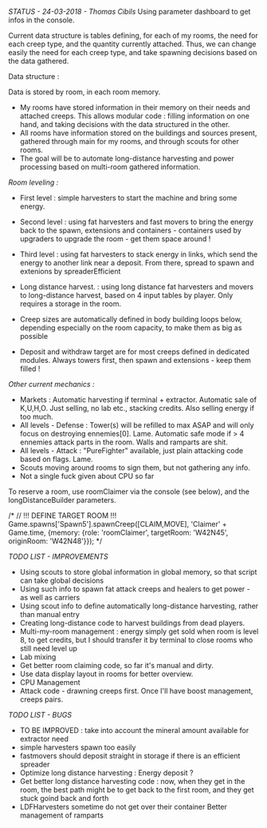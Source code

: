 *STATUS - 24-03-2018 - Thomas Cibils*
Using parameter dashboard to get infos in the console.

Current data structure is tables defining, for each of my rooms, the need for each creep type, and the quantity currently attached.
Thus, we can change easily the need for each creep type, and take spawning decisions based on the data gathered.

Data structure :

Data is stored by room, in each room memory.
 - My rooms have stored information in their memory on their needs and attached creeps. This allows modular code : filling information on one hand, and taking decisions with the data structured in the other.
 - All rooms have information stored on the buildings and sources present, gathered through main for my rooms, and through scouts for other rooms.
 - The goal will be to automate long-distance harvesting and power processing based on multi-room gathered information.
 

*Room leveling :*
 - First level : simple harvesters to start the machine and bring some energy.
 - Second level : using fat harvesters and fast movers to bring the energy back to the spawn, extensions and containers - containers used by upgraders to upgrade the room - get them space around !
 - Third level : using fat harvesters to stack energy in links, which send the energy to another link near a deposit. From there, spread to spawn and extenions by spreaderEfficient
 - Long distance harvest. : using long distance fat harvesters and movers to long-distance harvest, based on 4 input tables by player. Only requires a storage in the room.

 - Creep sizes are automatically defined in body building loops below, depending especially on the room capacity, to make them as big as possible
 - Deposit and withdraw target are for most creeps defined in dedicated modules. Always towers first, then spawn and extensions - keep them filled !

*Other current mechanics :*
 - Markets : Automatic harvesting if terminal + extractor. Automatic sale of K,U,H,O. Just selling, no lab etc., stacking credits. Also selling energy if too much.
 - All levels - Defense : Tower(s) will be refilled to max ASAP and will only focus on destroying ennemies[0]. Lame. Automatic safe mode if > 4 ennemies attack parts in the room. Walls and ramparts are shit.
 - All levels - Attack  : "PureFighter" available, just plain attacking code based on flags. Lame.
 - Scouts moving around rooms to sign them, but not gathering any info.
 - Not a single fuck given about CPU so far

To reserve a room, use roomClaimer via the console (see below), and the longDistanceBuilder parameters.

/*
// !!! DEFINE TARGET ROOM !!!
Game.spawns['Spawn5'].spawnCreep([CLAIM,MOVE], 'Claimer' + Game.time,  {memory: {role: 'roomClaimer', targetRoom: 'W42N45', originRoom: 'W42N48'}});
*/


*TODO LIST - IMPROVEMENTS*
 - Using scouts to store global information in global memory, so that script can take global decisions
 - Using such info to spawn fat attack creeps and healers to get power - as well as carriers
 - Using scout info to define automatically long-distance harvesting, rather than manual entry
 - Creating long-distance code to harvest buildings from dead players.
 - Multi-my-room management : energy simply get sold when room is level 8, to get credits, but I should transfer it by terminal to close rooms who still need level up
 - Lab mixing
 - Get better room claiming code, so far it's manual and dirty.
 - Use data display layout in rooms for better overview.
 - CPU Management
 - Attack code - drawning creeps first. Once I'll have boost management, creeps pairs.

*TODO LIST - BUGS*
 - TO BE IMPROVED : take into account the mineral amount available for extractor need
 - simple harvesters spawn too easily
 - fastmovers should deposit straight in storage if there is an efficient spreader
 - Optimize long distance harvesting : Energy deposit ?
 - Get better long distance harvesting code : now, when they get in the room, the best path might be to get back to the first room, and they get stuck goind back and forth
 - LDFHarvesters sometime do not get over their container
Better management of ramparts